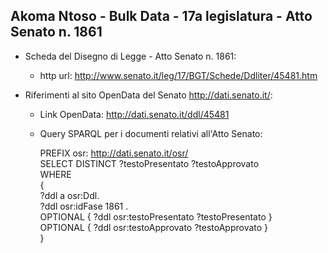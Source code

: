## Akoma Ntoso - Bulk Data - 17a legislatura - Atto Senato n. 1861 ##

* Scheda del Disegno di Legge - Atto Senato n. 1861:
	* http url: http://www.senato.it/leg/17/BGT/Schede/Ddliter/45481.htm

* Riferimenti al sito OpenData del Senato http://dati.senato.it/:
	* Link OpenData: http://dati.senato.it/ddl/45481
	* Query SPARQL per i documenti relativi all'Atto Senato:

        PREFIX osr: <http://dati.senato.it/osr/>  
		SELECT DISTINCT ?testoPresentato ?testoApprovato  
		WHERE  
		{  
		    ?ddl a osr:Ddl.  
		    ?ddl osr:idFase 1861 .  
		    OPTIONAL { ?ddl osr:testoPresentato ?testoPresentato }  
		    OPTIONAL { ?ddl osr:testoApprovato ?testoApprovato }  
		}
		